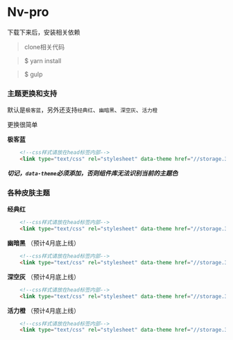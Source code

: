 # Nv-pro

下载下来后，安装相关依赖

> clone相关代码

> $ yarn install

> $ gulp

### 主题更换和支持

默认是`极客蓝`，另外还支持`经典红`、`幽暗黑`、`深空灰`、`活力橙`

更换很简单

**极客蓝**

```html
    <!--css样式请放在head标签内部-->
    <link type="text/css" rel="stylesheet" data-theme href="//storage.360buyimg.com/v2.0.0/nv.min.css" />
```

***切记，`data-theme`必须添加，否则组件库无法识别当前的主题色***

### 各种皮肤主题

**经典红**

```html
    <!--css样式请放在head标签内部-->
    <link type="text/css" rel="stylesheet" data-theme href="//storage.360buyimg.com/v2.0.0/nv.red.min.css" />
```

**幽暗黑** （预计4月底上线）

```html
    <!--css样式请放在head标签内部-->
    <link type="text/css" rel="stylesheet" data-theme href="//storage.360buyimg.com/v2.0.0/nv.black.min.css" />
```

**深空灰** （预计4月底上线）

```html
    <!--css样式请放在head标签内部-->
    <link type="text/css" rel="stylesheet" data-theme href="//storage.360buyimg.com/v2.0.0/nv.grey.min.css" />
```

**活力橙** （预计4月底上线）

```html
    <!--css样式请放在head标签内部-->
    <link type="text/css" rel="stylesheet" data-theme href="//storage.360buyimg.com/v2.0.0/nv.orange.min.css" />
```
